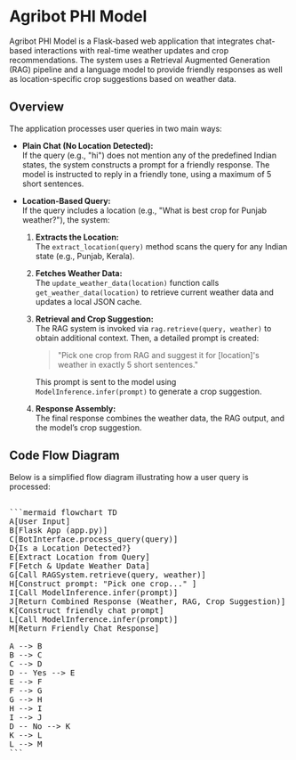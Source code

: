 # Agribot PHI Model

Agribot PHI Model is a Flask-based web application that integrates chat-based interactions with real-time weather updates and crop recommendations. The system uses a Retrieval Augmented Generation (RAG) pipeline and a language model to provide friendly responses as well as location-specific crop suggestions based on weather data.

## Overview

The application processes user queries in two main ways:

- **Plain Chat (No Location Detected):**  
  If the query (e.g., "hi") does not mention any of the predefined Indian states, the system constructs a prompt for a friendly response. The model is instructed to reply in a friendly tone, using a maximum of 5 short sentences.

- **Location-Based Query:**  
  If the query includes a location (e.g., "What is best crop for Punjab weather?"), the system:
  1. **Extracts the Location:**  
     The `extract_location(query)` method scans the query for any Indian state (e.g., Punjab, Kerala).
  2. **Fetches Weather Data:**  
     The `update_weather_data(location)` function calls `get_weather_data(location)` to retrieve current weather data and updates a local JSON cache.
  3. **Retrieval and Crop Suggestion:**  
     The RAG system is invoked via `rag.retrieve(query, weather)` to obtain additional context. Then, a detailed prompt is created:
     > "Pick one crop from RAG and suggest it for [location]'s weather in exactly 5 short sentences."
     
     This prompt is sent to the model using `ModelInference.infer(prompt)` to generate a crop suggestion.
  4. **Response Assembly:**  
     The final response combines the weather data, the RAG output, and the model’s crop suggestion.

## Code Flow Diagram

Below is a simplified flow diagram illustrating how a user query is processed:

<pre> 
```mermaid flowchart TD
A[User Input]
B[Flask App (app.py)] 
C[BotInterface.process_query(query)] 
D{Is a Location Detected?} 
E[Extract Location from Query] 
F[Fetch & Update Weather Data] 
G[Call RAGSystem.retrieve(query, weather)] 
H[Construct prompt: "Pick one crop..." ] 
I[Call ModelInference.infer(prompt)] 
J[Return Combined Response (Weather, RAG, Crop Suggestion)] 
K[Construct friendly chat prompt] 
L[Call ModelInference.infer(prompt)] 
M[Return Friendly Chat Response] 

A --> B 
B --> C 
C --> D 
D -- Yes --> E 
E --> F 
F --> G 
G --> H 
H --> I 
I --> J 
D -- No --> K 
K --> L 
L --> M 
``` </pre>
